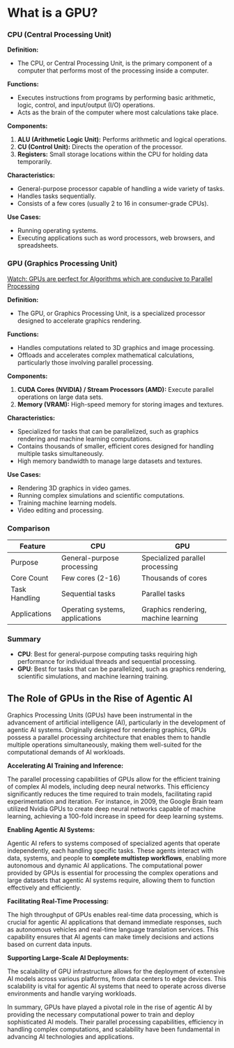 # What is a GPU?

### CPU (Central Processing Unit)

**Definition:**
- The CPU, or Central Processing Unit, is the primary component of a computer that performs most of the processing inside a computer.

**Functions:**
- Executes instructions from programs by performing basic arithmetic, logic, control, and input/output (I/O) operations.
- Acts as the brain of the computer where most calculations take place.

**Components:**
1. **ALU (Arithmetic Logic Unit):** Performs arithmetic and logical operations.
2. **CU (Control Unit):** Directs the operation of the processor.
3. **Registers:** Small storage locations within the CPU for holding data temporarily.

**Characteristics:**
- General-purpose processor capable of handling a wide variety of tasks.
- Handles tasks sequentially.
- Consists of a few cores (usually 2 to 16 in consumer-grade CPUs).

**Use Cases:**
- Running operating systems.
- Executing applications such as word processors, web browsers, and spreadsheets.

### GPU (Graphics Processing Unit)

[Watch: GPUs are perfect for Algorithms which are conducive to Parallel Processing](https://www.facebook.com/share/r/CoGRFnMdUZyYNK1h/)

**Definition:**
- The GPU, or Graphics Processing Unit, is a specialized processor designed to accelerate graphics rendering.

**Functions:**
- Handles computations related to 3D graphics and image processing.
- Offloads and accelerates complex mathematical calculations, particularly those involving parallel processing.

**Components:**
1. **CUDA Cores (NVIDIA) / Stream Processors (AMD):** Execute parallel operations on large data sets.
2. **Memory (VRAM):** High-speed memory for storing images and textures.

**Characteristics:**
- Specialized for tasks that can be parallelized, such as graphics rendering and machine learning computations.
- Contains thousands of smaller, efficient cores designed for handling multiple tasks simultaneously.
- High memory bandwidth to manage large datasets and textures.

**Use Cases:**
- Rendering 3D graphics in video games.
- Running complex simulations and scientific computations.
- Training machine learning models.
- Video editing and processing.

### Comparison

| Feature       | CPU                         | GPU                         |
|---------------|-----------------------------|-----------------------------|
| Purpose       | General-purpose processing  | Specialized parallel processing |
| Core Count    | Few cores (2-16)            | Thousands of cores          |
| Task Handling | Sequential tasks            | Parallel tasks              |
| Applications  | Operating systems, applications | Graphics rendering, machine learning |

### Summary

- **CPU**: Best for general-purpose computing tasks requiring high performance for individual threads and sequential processing.
- **GPU**: Best for tasks that can be parallelized, such as graphics rendering, scientific simulations, and machine learning training.

## The Role of GPUs in the Rise of Agentic AI

Graphics Processing Units (GPUs) have been instrumental in the advancement of artificial intelligence (AI), particularly in the development of agentic AI systems. Originally designed for rendering graphics, GPUs possess a parallel processing architecture that enables them to handle multiple operations simultaneously, making them well-suited for the computational demands of AI workloads.

**Accelerating AI Training and Inference:**

The parallel processing capabilities of GPUs allow for the efficient training of complex AI models, including deep neural networks. This efficiency significantly reduces the time required to train models, facilitating rapid experimentation and iteration. For instance, in 2009, the Google Brain team utilized Nvidia GPUs to create deep neural networks capable of machine learning, achieving a 100-fold increase in speed for deep learning systems. 

**Enabling Agentic AI Systems:**

Agentic AI refers to systems composed of specialized agents that operate independently, each handling specific tasks. These agents interact with data, systems, and people to **complete multistep workflows**, enabling more autonomous and dynamic AI applications.  The computational power provided by GPUs is essential for processing the complex operations and large datasets that agentic AI systems require, allowing them to function effectively and efficiently.

**Facilitating Real-Time Processing:**

The high throughput of GPUs enables real-time data processing, which is crucial for agentic AI applications that demand immediate responses, such as autonomous vehicles and real-time language translation services. This capability ensures that AI agents can make timely decisions and actions based on current data inputs.

**Supporting Large-Scale AI Deployments:**

The scalability of GPU infrastructure allows for the deployment of extensive AI models across various platforms, from data centers to edge devices. This scalability is vital for agentic AI systems that need to operate across diverse environments and handle varying workloads.

In summary, GPUs have played a pivotal role in the rise of agentic AI by providing the necessary computational power to train and deploy sophisticated AI models. Their parallel processing capabilities, efficiency in handling complex computations, and scalability have been fundamental in advancing AI technologies and applications. 



